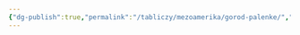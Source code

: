 ```yaml
---
{"dg-publish":true,"permalink":"/tabliczy/mezoamerika/gorod-palenke/","dgPassFrontmatter":true}
---
```



